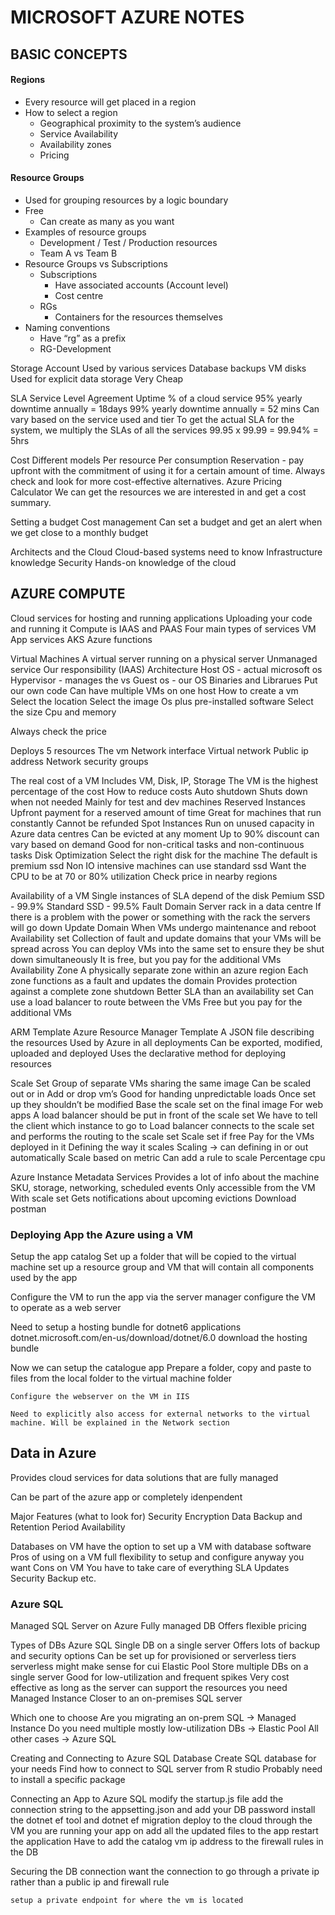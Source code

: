 # MICROSOFT AZURE NOTES

## BASIC CONCEPTS

#### Regions
- Every resource will get placed in a region
- How to select a region
    - Geographical proximity to the system’s audience
    - Service Availability
    - Availability zones
    - Pricing

#### Resource Groups
- Used for grouping resources by a logic boundary
- Free
    - Can create as many as you want
- Examples of resource groups
    - Development / Test / Production resources
    - Team A vs Team B
- Resource Groups vs Subscriptions
    - Subscriptions
        - Have associated accounts (Account level)
        - Cost centre
    - RGs
        - Containers for the resources themselves
- Naming conventions
    - Have “rg” as a prefix
    - RG-Development

Storage Account
    Used by various services
        Database backups
        VM disks
    Used for explicit data storage
    Very Cheap

SLA
    Service Level Agreement
        Uptime % of a cloud service
        95% yearly downtime annually = 18days
        99% yearly downtime annually = 52 mins
    Can vary based on the service used and tier
    To get the actual SLA for the system, we multiply the SLAs of all the services
        99.95 x 99.99 = 99.94% = 5hrs

Cost
    Different models
        Per resource
        Per consumption
        Reservation - pay upfront with the commitment of using it for a certain amount of time.
    Always check and look for more cost-effective alternatives.
    Azure Pricing Calculator
        We can get the resources we are interested in and get a cost summary.

Setting a budget
    Cost management
        Can set a budget and get an alert when we get close to a monthly budget

Architects and the Cloud
    Cloud-based systems need to know
        Infrastructure knowledge
        Security
        Hands-on knowledge of the cloud


## AZURE COMPUTE
Cloud services for hosting and running applications
    Uploading your code and running it
Compute is IAAS and PAAS
Four main types of services
    VM
    App services
    AKS
    Azure functions

Virtual Machines
    A virtual server running on a physical server
    Unmanaged service
        Our responsibility (IAAS)
    Architecture
        Host OS - actual microsoft os
        Hypervisor - manages the vs
        Guest os - our OS
            Binaries and Librarues
            Put our own code
        Can have multiple VMs on one host
    How to create a vm
        Select the location
        Select the image
            Os plus pre-installed software
        Select the size
            Cpu and memory

Always check the price

Deploys 5 resources
    The vm
    Network interface
    Virtual network
    Public ip address
    Network security groups

The real cost of a VM
    Includes
        VM, Disk, IP, Storage
        The VM is the highest percentage of the cost
    How to reduce costs
        Auto shutdown
            Shuts down when not needed
            Mainly for test and dev machines
        Reserved Instances
            Upfront payment for a reserved amount of time
            Great for machines that run constantly
            Cannot be refunded
        Spot Instances
            Run on unused capacity in Azure data centres
            Can be evicted at any moment
            Up to 90% discount can vary based on demand
            Good for non-critical tasks and non-continuous tasks
        Disk Optimization
            Select the right disk for the machine
                The default is premium ssd
                Non IO intensive machines can use standard ssd
            Want the CPU to be at 70 or 80% utilization
            Check price in nearby regions

Availability of a VM
    Single instances of SLA depend of the disk
        Pemium SSD - 99.9%
        Standard SSD - 99.5%
    Fault Domain
        Server rack in a data centre
        If there is a problem with the power or something with the rack the servers will go down
    Update Domain
        When VMs undergo maintenance and reboot
    Availability set
        Collection of fault and update domains that your VMs will be spread across
        You can deploy VMs into the same set to ensure they be shut down simultaneously
        It is free, but you pay for the additional VMs
    Availability Zone
        A physically separate zone within an azure region
        Each zone functions as a fault and updates the domain
        Provides protection against a complete zone shutdown
            Better SLA than an availability set
        Can use a load balancer to route between the VMs
        Free but you pay for the additional VMs

ARM Template
    Azure Resource Manager Template
    A JSON file describing the resources
    Used by Azure in all deployments
    Can be exported, modified, uploaded and deployed
    Uses the declarative method for deploying resources

Scale Set
    Group of separate VMs sharing the same image
    Can be scaled out or in
        Add or drop vm’s
    Good for handing unpredictable loads
    Once set up they shouldn’t be modified
    Base the scale set on the final image
    For web apps
        A load balancer should be put in front of the scale set
        We have to tell the client which instance to go to
            Load balancer connects to the scale set and performs the routing to the scale set
        Scale set if free
            Pay for the VMs deployed in it
    Defining the way it scales
        Scaling -> can defining in or out automatically
            Scale based on metric
            Can add a rule to scale
            Percentage cpu

Azure Instance Metadata Services
    Provides a lot of info about the machine
        SKU, storage, networking, scheduled events
    Only accessible from the VM
    With scale set
        Gets notifications about upcoming evictions
        Download postman


### Deploying App the Azure using a VM

Setup the app catalog
    Set up a folder that will be copied to the virtual machine
    set up a resource group and VM that will contain all components used by the app

Configure the VM to run the app via the server manager
    configure the VM to operate as a web server

Need to setup a hosting bundle for dotnet6 applications
    dotnet.microsoft.com/en-us/download/dotnet/6.0
    download the hosting bundle

Now we can setup the catalogue app
    Prepare a folder, copy and paste to files from the local folder to the virtual machine folder

    Configure the webserver on the VM in IIS

    Need to explicitly also access for external networks to the virtual machine. Will be explained in the Network section






## Data in Azure

Provides cloud services for data solutions that are fully managed

Can be part of the azure app or completely idenpendent

Major Features (what to look for)
    Security
        Encryption
    Data Backup and Retention Period
    Availability

Databases on VM
    have the option to set up a VM with database software
    Pros of using on a VM
        full flexibility to setup and configure anyway you want
    Cons on VM
        You have to take care of everything
            SLA
            Updates
            Security
            Backup
            etc.

### Azure SQL
Managed SQL Server on Azure
Fully managed DB
Offers flexible pricing

Types of DBs
    Azure SQL
        Single DB on a single server
        Offers lots of backup and security options
        Can be set up for provisioned or serverless tiers
            serverless might make sense for cui
    Elastic Pool
        Store multiple DBs on a single server
        Good for low-utilization and frequent spikes
        Very cost effective
            as long as the server can support the resources you need
    Managed Instance
        Closer to an on-premises SQL server

Which one to choose
    Are you migrating an on-prem SQL -> Managed Instance
    Do you need multiple mostly low-utilization DBs -> Elastic Pool
    All other cases -> Azure SQL

Creating and Connecting to Azure SQL Database
    Create SQL database for your needs
    Find how to connect to SQL server from R studio
        Probably need to install a specific package

Connecting an App to Azure SQL
    modify the startup.js file
    add the connection string to the appsetting.json and add your DB password
    install the dotnet ef tool and dotnet ef migration
    deploy to the cloud through the VM you are running your app on
        add all the updated files to the app restart the application
    Have to add the catalog vm ip address to the firewall rules in the DB

Securing the DB connection
    want the connection to go through a private ip rather than a public ip and firewall rule

    setup a private endpoint for where the vm is located


    

        


    

